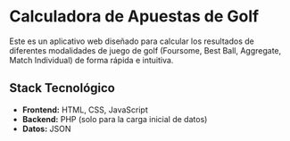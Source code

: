 # Calculadora de Apuestas de Golf

Este es un aplicativo web diseñado para calcular los resultados de diferentes modalidades de juego de golf (Foursome, Best Ball, Aggregate, Match Individual) de forma rápida e intuitiva.

## Stack Tecnológico
- **Frontend:** HTML, CSS, JavaScript
- **Backend:** PHP (solo para la carga inicial de datos)
- **Datos:** JSON